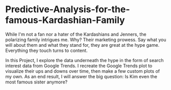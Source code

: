 # Predictive-Analysis-for-the-famous-Kardashian-Family
While I'm not a fan nor a hater of the Kardashians and Jenners, the polarizing family intrigues me. Why? Their marketing prowess. Say what you will about them and what they stand for, they are great at the hype game. Everything they touch turns to content.

In this Project, I explore the data underneath the hype in the form of search interest data from Google Trends. I recreate the Google Trends plot to visualize their ups and downs over time, then make a few custom plots of my own. As an end result, I will answer the big question: Is Kim even the most famous sister anymore?
